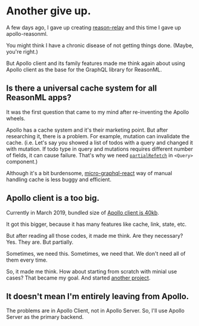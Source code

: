 # Another give up. 

A few days ago, I gave up creating [reason-relay](https://github.com/sainthkh/reason-relay) and this time I gave up apollo-reasonml. 

You might think I have a chronic disease of not getting things done. (Maybe, you're right.)

But Apollo client and its family features made me think again about using Apollo client as the base for the GraphQL library for ReasonML. 

## Is there a universal cache system for all ReasonML apps? 

It was the first question that came to my mind after re-inventing the Apollo wheels. 

Apollo has a cache system and it's their marketing point. But after researching it, there is a problem. For example, mutation can invalidate the cache. (i.e. Let's say you showed a list of todos with a query and changed it with mutation. If todo type in query and mutations requires different number of fields, it can cause failure. That's why we need [`partialRefetch`](https://github.com/apollographql/react-apollo/issues/2576) in `<Query>` component.)

Although it's a bit burdensome, [micro-graphql-react](https://github.com/arackaf/micro-graphql-react) way of manual handling cache is less buggy and efficient. 

## Apollo client is a too big. 

Currently in March 2019, bundled size of [Apollo client is 40kb](https://github.com/apollographql/apollo-client/issues/4224). 

It got this bigger, because it has many features like cache, link, state, etc. 

But after reading all those codes, it made me think. Are they necessary? Yes. They are. But partially. 

Sometimes, we need this. Sometimes, we need that. We don't need all of them every time. 

So, it made me think. How about starting from scratch with minial use cases? That became my goal. And started [another project](https://github.com/sainthkh/reason-graphql). 

## It doesn't mean I'm entirely leaving from Apollo. 

The problems are in Apollo Client, not in Apollo Server. So, I'll use Apollo Server as the primary backend. 